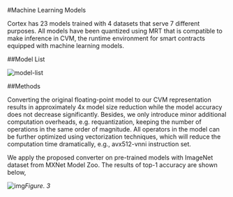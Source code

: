 #Machine Learning Models

Cortex has 23 models trained with 4 datasets that serve 7 different purposes. All models have been quantized using MRT that is compatible to make inference in CVM, the runtime environment for smart contracts equipped with machine learning models.

##Model List

![model-list](/Users/oscarwei/Dropbox/markdown/tech-doc/models/model-list.jpg)

##Methods

Converting the original floating-point model to our CVM representation results in approximately 4x model size reduction while the model accuracy does not decrease significantly. Besides, we only introduce minor additional computation overheads, e.g. requantization, keeping the number of operations in the same order of magnitude. All operators in the model can be further optimized using vectorization techniques, which will reduce the computation time dramatically, e.g., avx512-vnni instruction set.

We apply the proposed converter on pre-trained models with ImageNet dataset from MXNet Model Zoo. The results of top-1 accuracy are shown below,

![img](/Users/oscarwei/Dropbox/markdown/tech-doc/cvm/mxnet/mxnetvscvm.png)*Figure. 3*

